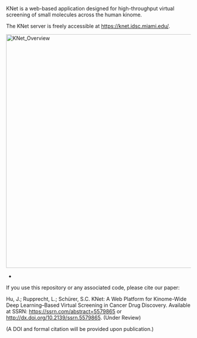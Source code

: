 KNet is a web-based application designed for high-throughput virtual screening of small molecules across the human kinome. 

The KNet server is freely accessible at https://knet.idsc.miami.edu/.

<img width="637" alt="KNet_Overview" src="https://github.com/user-attachments/assets/e3d917e7-4987-4c12-9758-15d7b15a3f92" />


-


If you use this repository or any associated code, please cite our paper:

Hu, J.; Rupprecht, L.; Schürer, S.C. KNet: A Web Platform for Kinome-Wide Deep Learning–Based Virtual Screening in Cancer Drug Discovery. Available at SSRN: https://ssrn.com/abstract=5579865 or http://dx.doi.org/10.2139/ssrn.5579865. (Under Review)

(A DOI and formal citation will be provided upon publication.)

